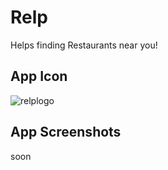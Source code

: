 # Relp
Helps finding Restaurants near you!

## App Icon

![relplogo](https://cloud.githubusercontent.com/assets/11078225/24130702/9930f480-0dc0-11e7-8651-4a5f7c23176c.png)

## App Screenshots

soon
